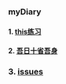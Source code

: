 ### myDiary

#### 1. [this练习](./18.01/18.01.31/index.html)

#### 2. [吾日十省吾身](./18.04/18.04.26/index.md)

### 3. [issues](https://github.com/ceerqingting/issueBlog/issues)